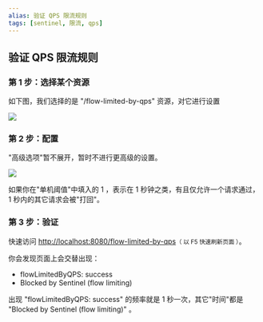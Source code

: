 ```yaml
---
alias: 验证 QPS 限流规则
tags: [sentinel, 限流, qps]
---
```


## 验证 QPS 限流规则

### 第 1 步：选择某个资源

如下图，我们选择的是 "/flow-limited-by-qps" 资源，对它进行设置

![](https://woniumd.oss-cn-hangzhou.aliyuncs.com/java/hemiao/20221018074926.png)

### 第 2 步：配置

"高级选项"暂不展开，暂时不进行更高级的设置。

![](https://woniumd.oss-cn-hangzhou.aliyuncs.com/java/hemiao/20221017121700.png)


如果你在"单机阈值"中填入的 1 ，表示在 1 秒钟之类，有且仅允许一个请求通过，1 秒内的其它请求会被"打回"。


### 第 3 步：验证

快速访问 [http://localhost:8080/flow-limited-by-qps](http://localhost:8080/flow-limited-by-qps)<small>（ 以 F5 快速刷新页面 ）</small>。

你会发现页面上会交替出现：

- flowLimitedByQPS: success
- Blocked by Sentinel (flow limiting)

出现 "flowLimitedByQPS: success" 的频率就是 1 秒一次，其它"时间"都是 "Blocked by Sentinel (flow limiting)" 。